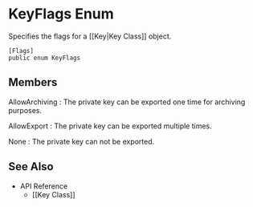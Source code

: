 # KeyFlags Enum

Specifies the flags for a [[Key|Key Class]] object.

    [Flags]
    public enum KeyFlags


## Members

AllowArchiving
: The private key can be exported one time for archiving purposes.

AllowExport
: The private key can be exported multiple times.

None
: The private key can not be exported.


## See Also

* API Reference
    * [[Key Class]]
